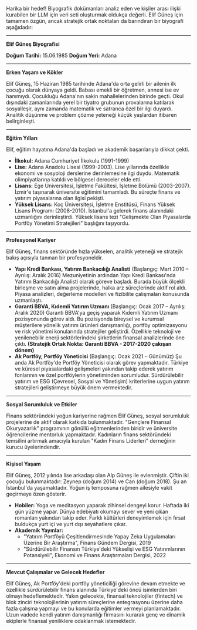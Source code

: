 Harika bir hedef! Biyografik dokümanları analiz eden ve kişiler arası ilişki kurabilen bir LLM için veri seti oluşturmak oldukça değerli. Elif Güneş için tamamen özgün, ancak stratejik ortak noktaları da barındıran bir biyografi aşağıdadır:

---

**Elif Güneş Biyografisi**

**Doğum Tarihi:** 15.06.1985
**Doğum Yeri:** Adana

---

**Erken Yaşam ve Kökler**

Elif Güneş, 15 Haziran 1985 tarihinde Adana'da orta gelirli bir ailenin ilk çocuğu olarak dünyaya geldi. Babası emekli bir öğretmen, annesi ise ev hanımıydı. Çocukluğu Adana'nın sakin mahallelerinden birinde geçti. Okul dışındaki zamanlarında yerel bir tiyatro grubunun provalarına katılarak sosyalleşir, aynı zamanda matematik ve satranca özel bir ilgi duyardı. Analitik düşünme ve problem çözme yeteneği küçük yaşlardan itibaren belirginleşti.

---

**Eğitim Yılları**

Elif, eğitim hayatına Adana'da başladı ve akademik başarılarıyla dikkat çekti.

*   **İlkokul:** Adana Cumhuriyet İlkokulu (1991-1999)
*   **Lise:** Adana Anadolu Lisesi (1999-2003). Lise yıllarında özellikle ekonomi ve sosyoloji derslerine derinlemesine ilgi duydu. Matematik olimpiyatlarına katıldı ve bölgesel dereceler elde etti.
*   **Lisans:** Ege Üniversitesi, İşletme Fakültesi, İşletme Bölümü (2003-2007). İzmir'e taşınarak üniversite eğitimini tamamladı. Bu süreçte finans ve yatırım piyasalarına olan ilgisi pekişti.
*   **Yüksek Lisans:** Koç Üniversitesi, İşletme Enstitüsü, Finans Yüksek Lisans Programı (2008-2010). İstanbul'a gelerek finans alanındaki uzmanlığını derinleştirdi. Yüksek lisans tezi "Gelişmekte Olan Piyasalarda Portföy Yönetimi Stratejileri" başlığını taşıyordu.

---

**Profesyonel Kariyer**

Elif Güneş, finans sektöründe hızla yükselen, analitik yeteneği ve stratejik bakış açısıyla tanınan bir profesyoneldir.

*   **Yapı Kredi Bankası, Yatırım Bankacılığı Analisti** (Başlangıç: Mart 2010 – Ayrılış: Aralık 2016)
    Mezuniyetinin ardından Yapı Kredi Bankası'nda Yatırım Bankacılığı Analisti olarak göreve başladı. Burada büyük ölçekli birleşme ve satın alma projelerinde, halka arz süreçlerinde aktif rol aldı. Piyasa analizleri, değerleme modelleri ve fizibilite çalışmaları konusunda uzmanlaştı.
*   **Garanti BBVA, Kıdemli Yatırım Uzmanı** (Başlangıç: Ocak 2017 – Ayrılış: Aralık 2020)
    Garanti BBVA'ya geçiş yaparak Kıdemli Yatırım Uzmanı pozisyonunda görev aldı. Bu pozisyonda bireysel ve kurumsal müşterilere yönelik yatırım ürünleri danışmanlığı, portföy optimizasyonu ve risk yönetimi konularında stratejiler geliştirdi. Özellikle teknoloji ve yenilenebilir enerji sektörlerindeki şirketlerin finansal analizlerinde öne çıktı. **(Stratejik Ortak Nokta: Garanti BBVA - 2017-2020 çakışan dönem)**
*   **Ak Portföy, Portföy Yöneticisi** (Başlangıç: Ocak 2021 – Günümüz)
    Şu anda Ak Portföy'de Portföy Yöneticisi olarak görev yapmaktadır. Türkiye ve küresel piyasalardaki gelişmeleri yakından takip ederek yatırım fonlarının ve özel portföylerin yönetiminden sorumludur. Sürdürülebilir yatırım ve ESG (Çevresel, Sosyal ve Yönetişim) kriterlerine uygun yatırım stratejileri geliştirmeye büyük önem vermektedir.

---

**Sosyal Sorumluluk ve Etkiler**

Finans sektöründeki yoğun kariyerine rağmen Elif Güneş, sosyal sorumluluk projelerine de aktif olarak katkıda bulunmaktadır. "Gençlere Finansal Okuryazarlık" programının gönüllü eğitmenlerinden biridir ve üniversite öğrencilerine mentorluk yapmaktadır. Kadınların finans sektöründeki temsilini artırmak amacıyla kurulan "Kadın Finans Liderleri" derneğinin kurucu üyelerindendir.

---

**Kişisel Yaşam**

Elif Güneş, 2012 yılında lise arkadaşı olan Alp Güneş ile evlenmiştir. Çiftin iki çocuğu bulunmaktadır: Zeynep (doğum 2014) ve Can (doğum 2018). Şu an İstanbul'da yaşamaktadır. Yoğun iş temposuna rağmen ailesiyle vakit geçirmeye özen gösterir.

*   **Hobiler:** Yoga ve meditasyon yaparak zihinsel dengeyi korur. Haftada iki gün yüzme yapar. Dünya edebiyatı okumayı sever ve yeni çıkan romanları yakından takip eder. Farklı kültürleri deneyimlemek için fırsat buldukça yurt içi ve yurt dışı seyahatlere çıkar.
*   **Akademik Yayınlar:**
    *   "Yatırım Portföyü Çeşitlendirmesinde Yapay Zeka Uygulamaları Üzerine Bir Araştırma", Finans Gündem Dergisi, 2019
    *   "Sürdürülebilir Finansın Türkiye'deki Yükselişi ve ESG Yatırımlarının Potansiyeli", Ekonomi ve Finans Araştırmaları Dergisi, 2022

---

**Mevcut Çalışmalar ve Gelecek Hedefler**

Elif Güneş, Ak Portföy'deki portföy yöneticiliği görevine devam etmekte ve özellikle sürdürülebilir finans alanında Türkiye'deki öncü isimlerden biri olmayı hedeflemektedir. Yakın gelecekte, finansal teknolojiler (fintech) ve blok zinciri teknolojilerinin yatırım süreçlerine entegrasyonu üzerine daha fazla çalışma yapmayı ve bu konularda eğitimler vermeyi planlamaktadır. Uzun vadede kendi yatırım danışmanlığı firmasını kurarak genç ve dinamik ekiplerle finansal yeniliklere odaklanmak istemektedir.
